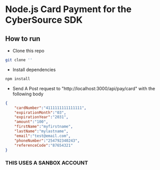 # Node.js Card Payment for the CyberSource SDK

## How to run

* Clone this repo

````bash
git clone ''
````

* Install dependencies

````bash
npm install
````

* Send A Post request to "http://localhost:3000/api/pay/card" with the following body

````json
{
    "cardNumber":"4111111111111111",
    "expirationMonth":"03",
    "expirationYear":"2031",
    "amount":"100",
    "firstName":"myfirstname",
    "lastName":"mylastname",
    "email":"test@email.com",
    "phoneNumber":"254792340243",
    "referenceCode":"87654321"
}
````

### THIS USES A SANBOX ACCOUNT
